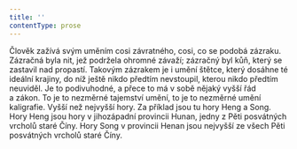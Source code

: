 ```yaml
---
title: ''
contentType: prose
---
```


<section>

Člověk zažívá svým uměním cosi závratného, cosi, co se podobá zázraku. Zázračná byla nit, jež podržela ohromné závaží; zázračný byl kůň, který se zastavil nad propastí. Takovým zázrakem je i umění štětce, který dosáhne té ideální krajiny, do níž ještě nikdo předtím nevstoupil, kterou nikdo předtím neuviděl. Je to podivuhodné, a přece to má v sobě nějaký vyšší řád a zákon. To je to nezměrné tajemství umění, to je to nezměrné umění kaligrafie. Vyšší než nejvyšší hory. Za příklad jsou tu hory Heng a Song. Hory Heng jsou hory v jihozápadní provincii Hunan, jedny z Pěti posvátných vrcholů staré Číny. Hory Song v provincii Henan jsou nejvyšší ze všech Pěti posvátných vrcholů staré Číny.

</section>
